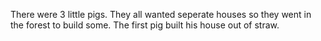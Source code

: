 There were 3 little pigs. They all wanted seperate houses so they went in the forest to build some. The first pig built his house out of straw. 